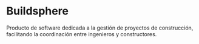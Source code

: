 # Buildsphere
Producto de software dedicada a la gestión de proyectos de construcción, facilitando la coordinación entre ingenieros y constructores.
